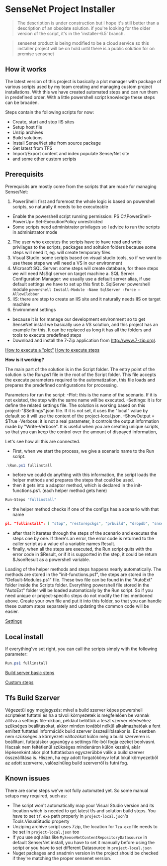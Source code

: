 # SenseNet Project Installer

> The description is under construction but I hope it's still better than a description of an obsolate solution. if you're looking for the older version of the script, it's in the 'installer-6.5' branch.

> sensenet product is being modified to be a cloud service so this installer project will be on hold until there is a public solution for on premise sensenet

## How it works

The latest version of this project is basically a plot manager with package of various scripts used by my team creating and managing custom project installations. With this we have created automated steps and can run them in predefined order. With a little powershell script knowledge these steps can be broaden.

Steps contain the following scripts for now:
- Create, start and stop IIS sites
- Setup host file
- Unzip archives
- Build solutions
- Install Sense/Net site from source package
- Get latest from TFS
- Import/Export content and index populate Sense/Net site
- and some other custom scripts

## Prerequisits

Prerequisits are mostly come from the scripts that are made for managing Sense/Net:

1. PowerShell: first and foremost the whole logic is based on powershell scripts, so naturally it needs to be executeable
- Enable the powershell script running permission: PS C:\PowerShell-PowerUp> Set-ExecutionPolicy unrestricted
- Some scripts need administrator privilages so I advice to run the scripts in administrator mode
2. The user who executes the scripts have to have read and write privilages to the scripts, packages and soltuion folders because some steps will need it, eg. will create temporary files
3. Visual Studio: some scripts based on visual studio tools, so if we want to use these steps we will need a VS in our environment
4. Microsoft SQL Server: some steps will create database, for these steps we will need MsSql server on target machine
a.       SQL Server Configuration Manager: we usually use a default server alias, if use default settings we have to set up this first
b.       SqlServer powershell module
          ```powershell
          Install-Module -Name SqlServer -Force –AllowClobber
          ```
5. IIS: there are step to create an IIS site and it naturally needs IIS on target machine
6. Environment settings
- because it is for manage our development environment so to get SenseNet install we basically use a VS solution, and this project has an example for this. It can be replaced as long it has all the folders and tools to execute predefined steps
- Download and install the 7-Zip application from http://www.7-zip.org/.

[How to execute a "plot"](/docs/how-to-execute-a-plot.md)
[How to execute steps](/docs/how-to-execute-steps.md)

**How is it working?**

The main part of the solution is in the Script folder. The entry point of the solution is the Run.ps1 file in the root of the Script folder. This file accepts the execute parameters required to the automatization, this file loads and prepares the predefined configurations for processing.

Parameters for run the script:
-Plot: this is the name of the scenario. If it is not existed, the step with the same name will be executed.
-Settings: it is for define the related settings file. The solution is working based on this project-"$Settings".json file. If it is not set, it uses the "local" value by default so it will use the content of the project-local.json.
-ShowOutput = $True
-Verbose: it is not a real parameter, it controls the output information made by "Write-Verbose". It is useful when you are creating unique scripts, so that you can keep the control over the amount of dispayed information,

Let's see how all this are connected.
- First, when we start the process, we give a scenario name to the Run script.

```powershell
.\Run.ps1 fullinstall
```

- before we could do anything with this information, the script loads the helper methods and prepares the steps that could be used.
- then it gets into a adaptor method, which is declared in the init-functions.ps1. (each helper method gets here)

```powershell
Run-Steps "fullinstall"
```

- the helper method checks if one of the configs has a scenario with that name

```json
pl. "fullinstall": [ "stop", "restorepckgs", "prbuild", "dropdb", "snservices", "snwebpages", "removedemo", "adminusers", "prinstall", "setrepourl", "index", "createsite", "sethost", "start" ],
```

- after that it iterates through the steps of the scenario and executes the steps one by one. If there's an error, the error code is returned to the caller script as a value of a variable names Result.
- finally, when all the steps are executed, the Run script quits with the error code in $Result, or if it is supported in the step, it could be return $JsonResult as a powershell variable.

Loading of the helper methods and steps happens nearly automatically. The methods are stored in the "init-functions.ps1", the steps are stored in the "Default-Modules.ps1" file. These two file can be found in the "AutoExt" folder inside the Scripts folder. Everything powershell file stored in the "AutoExt" folder will be loaded automatically by the Run script. So if you need unique or project-specific steps do not modify the files mentioned above. Create your own file and put it into this folder, so that you can handle these custom steps separately and updating the common code will be easier.

[Settings](/docs/settings.md)

## Local install 

If everything've set right, you can call the scripts simply with the following parameter:
```powershell
Run.ps1 fullinstall
```

[Build server basic steps](/docs/build-server-basic-steps.md)

[Custom steps](/docs/custom-steps.md)

## Tfs Build Szerver

Végezetül egy megjegyzés: mivel a build szerver képes powershell scripteket futtatni és ha a távoli környezetek is megfelelően be vannak állítva a settings file-okban, például belőttük a teszt szerver eléréséhez szükséges beállításokat, akkor minden további nélkül alkalmazhatóak a fent említett futtatási információk build szerver összeállításakor is. Ez esetben nem szükséges a környezeti változókat külön még a build szerveren is beállítani, futtatáskor ugyanúgy a settings file-ból fogja ezeket beolvasni. Hacsak nem feltétlenül szükséges mindenáron külön kezelni, akár lépésenként akor plot futtatásban egyszerűbbé válik a build szerver összeállítása is. Hiszen, ha egy adott forgatókönyv lefut lokál környezetből az adott szerverre, valószínűleg build szerverről is futni fog.

## Known issues

There are some steps we've not fully automated yet. So some manual setups may required, such as:

- The script won't automatically map your Visual Studio version and its location which is needed to get latest tfs and solution build steps. You have to set `tf.exe` path properly in `project-local.json`'s Tools.VisualStudio property
- Unziping archive script uses 7zip, the location for `7za.exe` file needs to be set in `project-local.json` too
- If you use sql alias like `MySenseNetContentRepositoryDatasource` in default Sense/Net install, you have to set it manually before using the script or you have to set different Datasource in `project-local.json`
- Nuget packages and snadmin version in the project should be checked if they're matching the proper sensenet version.
